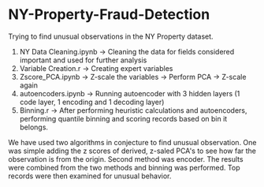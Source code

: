 # NY-Property-Fraud-Detection
Trying to find unusual observations in the NY Property dataset. 

1. NY Data Cleaning.ipynb -> Cleaning the data for fields considered important and used for further analysis
2. Variable Creation.r -> Creating expert variables
3. Zscore_PCA.ipynb -> Z-scale the variables -> Perform PCA -> Z-scale again
4. autoencoders.ipynb -> Running autoencoder with 3 hidden layers (1 code layer, 1 encoding and 1 decoding layer) 
5. Binning.r -> After performing heuristic calculations and autoencoders, performing quantile binning and scoring records based on bin it belongs. 

We have used two algorithms in conjecture to find unusual observation. One was simple adding the z scores of derived, z-saled PCA's to see how far the observation is from the origin. Second method was encoder. The results were combined from the two methods and binning was performed. Top records were then examined for unusual behavior. 
